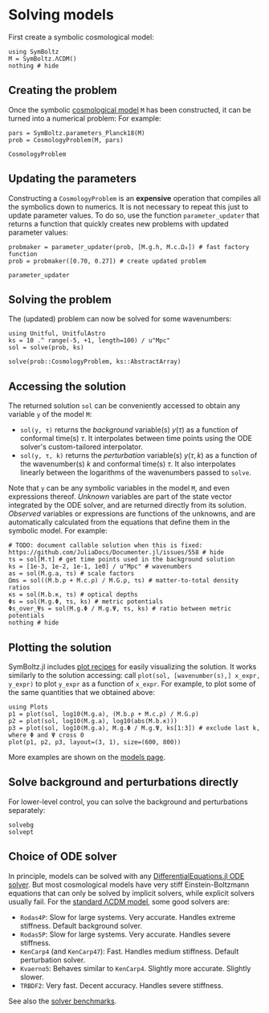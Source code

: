 # Solving models

First create a symbolic cosmological model:
```@example sol
using SymBoltz
M = SymBoltz.ΛCDM()
nothing # hide
```

## Creating the problem

Once the symbolic [cosmological model](@ref "Cosmologies (full models)") `M` has been constructed, it can be turned into a numerical problem:
For example:
```@example sol
pars = SymBoltz.parameters_Planck18(M)
prob = CosmologyProblem(M, pars)
```

```@docs
CosmologyProblem
```

## Updating the parameters

Constructing a `CosmologyProblem` is an **expensive** operation that compiles all the symbolics down to numerics.
It is not necessary to repeat this just to update parameter values.
To do so, use the function `parameter_updater` that returns a function that quickly creates new problems with updated parameter values:

```@example sol
probmaker = parameter_updater(prob, [M.g.h, M.c.Ω₀]) # fast factory function
prob = probmaker([0.70, 0.27]) # create updated problem
```

```@docs
parameter_updater
```

## Solving the problem

The (updated) problem can now be solved for some wavenumbers:
```@example sol
using Unitful, UnitfulAstro
ks = 10 .^ range(-5, +1, length=100) / u"Mpc"
sol = solve(prob, ks)
```

```@docs
solve(prob::CosmologyProblem, ks::AbstractArray)
```

## Accessing the solution

The returned solution `sol` can be conveniently accessed to obtain any variable `y` of the model `M`:

- `sol(y, τ)` returns the *background* variable(s) $y(τ)$ as a function of conformal time(s) $τ$. It interpolates between time points using the ODE solver's custom-tailored interpolator.
- `sol(y, τ, k)` returns the *perturbation* variable(s) $y(τ,k)$ as a function of the wavenumber(s) $k$ and conformal time(s) $τ$. It also interpolates linearly between the logarithms of the wavenumbers passed to `solve`.

Note that `y` can be any symbolic variables in the model `M`, and even expressions thereof.
*Unknown* variables are part of the state vector integrated by the ODE solver, and are returned directly from its solution.
*Observed* variables or expressions are functions of the unknowns, and are automatically calculated from the equations that define them in the symbolic model.
For example:

```@example sol
# TODO: document callable solution when this is fixed: https://github.com/JuliaDocs/Documenter.jl/issues/558 # hide
τs = sol[M.τ] # get time points used in the background solution
ks = [1e-3, 1e-2, 1e-1, 1e0] / u"Mpc" # wavenumbers
as = sol(M.g.a, τs) # scale factors
Ωms = sol((M.b.ρ + M.c.ρ) / M.G.ρ, τs) # matter-to-total density ratios
κs = sol(M.b.κ, τs) # optical depths
Φs = sol(M.g.Φ, τs, ks) # metric potentials
Φs_over_Ψs = sol(M.g.Φ / M.g.Ψ, τs, ks) # ratio between metric potentials
nothing # hide
```

## Plotting the solution

SymBoltz.jl includes [plot recipes](https://docs.juliaplots.org/latest/recipes/) for easily visualizing the solution.
It works similarly to the solution accessing: call `plot(sol, [wavenumber(s),] x_expr, y_expr)` to plot `y_expr` as a function of `x_expr`.
For example, to plot some of the same quantities that we obtained above:
```@example sol
using Plots
p1 = plot(sol, log10(M.g.a), (M.b.ρ + M.c.ρ) / M.G.ρ)
p2 = plot(sol, log10(M.g.a), log10(abs(M.b.κ)))
p3 = plot(sol, log10(M.g.a), M.g.Φ / M.g.Ψ, ks[1:3]) # exclude last k, where Φ and Ψ cross 0
plot(p1, p2, p3, layout=(3, 1), size=(600, 800))
```

More examples are shown on the [models page](@ref "Cosmologies (full models)").

## Solve background and perturbations directly

For lower-level control, you can solve the background and perturbations separately:
```@docs
solvebg
solvept
```

## Choice of ODE solver

In principle, models can be solved with any [DifferentialEquations.jl ODE solver](https://docs.sciml.ai/DiffEqDocs/stable/solvers/ode_solve/).
But most cosmological models have very stiff Einstein-Boltzmann equations that can only be solved by implicit solvers, while explicit solvers usually fail.
For the [standard ΛCDM model](@ref "Standard ΛCDM"), some good solvers are:

- `Rodas4P`: Slow for large systems. Very accurate. Handles extreme stiffness. Default background solver.
- `Rodas5P`: Slow for large systems. Very accurate. Handles severe stiffness.
- `KenCarp4` (and `KenCarp47`): Fast. Handles medium stiffness. Default perturbation solver.
- `Kvaerno5`: Behaves similar to `KenCarp4`. Slightly more accurate. Slightly slower.
- `TRBDF2`: Very fast. Decent accuracy. Handles severe stiffness.

See also the [solver benchmarks](@ref "Performance and benchmarks").
